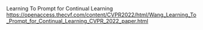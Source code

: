 Learning To Prompt for Continual Learning
https://openaccess.thecvf.com/content/CVPR2022/html/Wang_Learning_To_Prompt_for_Continual_Learning_CVPR_2022_paper.html
